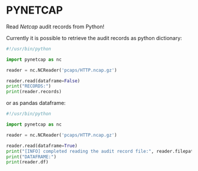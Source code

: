 # PYNETCAP

Read *Netcap* audit records from Python!

Currently it is possible to retrieve the audit records as python dictionary:

```python
#!/usr/bin/python

import pynetcap as nc

reader = nc.NCReader('pcaps/HTTP.ncap.gz')

reader.read(dataframe=False)
print("RECORDS:")
print(reader.records)
```

or as pandas dataframe:

```python
#!/usr/bin/python

import pynetcap as nc

reader = nc.NCReader('pcaps/HTTP.ncap.gz')

reader.read(dataframe=True)
print("[INFO] completed reading the audit record file:", reader.filepath)
print("DATAFRAME:")
print(reader.df)
```